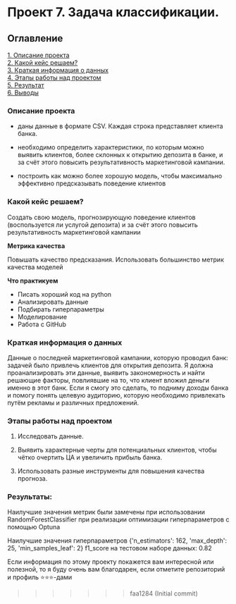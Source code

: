 
# Проект 7. Задача классификации. 


## Оглавление  
[1. Описание проекта](.README.md#Описание-проекта)  
[2. Какой кейс решаем?](.README.md#Какой-кейс-решаем)  
[3. Краткая информация о данных](.README.md#Краткая-информация-о-данных)  
[4. Этапы работы над проектом](.README.md#Этапы-работы-над-проектом)  
[5. Результат](.README.md#Результат)    
[6. Выводы](.README.md#Выводы) 


### Описание проекта  

- даны данные в формате CSV.  Каждая строка представляет клиента банка. 

- необходимо определить характеристики, по которым можно выявить клиентов, более склонных к открытию депозита в банке, и за счёт этого повысить результативность маркетинговой кампании.

- построить как можно более хорошую модель, чтобы  максимально эффективно предсказывать поведение клиентов

### Какой кейс решаем?    

Создать свою модель, прогнозирующую поведение клиентов (воспользуется ли услугой депозита) и за счёт этого повысить результативность маркетинговой кампании


**Метрика качества**     

Повышать качество предсказания. Использовать большинство метрик качества моделей


**Что практикуем**     
- Писать хороший код на python 
- Анализировать данные
- Подбирать гиперпараметры
- Моделирование
- Работа с GitHub


### Краткая информация о данных
  
Данные о последней маркетинговой кампании, которую проводил банк: задачей было привлечь клиентов для открытия депозита. Я должна проанализировать эти данные, выявить закономерность и найти решающие факторы, повлиявшие на то, что клиент вложил деньги именно в этот банк. Если я смогу это сделать, то подниму доходы банка и помогу понять целевую аудиторию, которую необходимо привлекать путём рекламы и различных предложений.

### Этапы работы над проектом  

1) Исследовать данные.

2) Выявить характерные черты для потенциальных клиентов, чтобы чётко очертить ЦА и увеличить прибыль банка.

3) Использовать разные инструменты для повышения качества прогноза.


### Результаты:  

Наилучшие значения метрик были замечены при использовании RandomForestClassifier при реализации оптимизации гиперпараметров с помощью Optuna

Наилучшие значения гиперпараметров {'n_estimators': 162, 'max_depth': 25, 'min_samples_leaf': 2}
f1_score на тестовом наборе данных: 0.82



Если информация по этому проекту покажется вам интересной или полезной, то я буду очень вам благодарен, если отметите репозиторий и профиль ⭐️⭐️⭐️-дами
>>>>>>> faa1284 (Initial commit)
